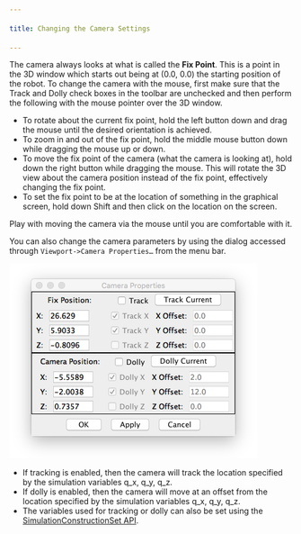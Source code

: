 ```yaml
---

title: Changing the Camera Settings

---
```


The camera always looks at what is called the **Fix Point**.  This is a point in the 3D window which starts out being at (0.0, 0.0) the starting position of the robot.  To change the camera with the mouse, first make sure that the Track and Dolly check boxes in the toolbar are unchecked and then perform the following with the mouse pointer over the 3D window.

* To rotate about the current fix point, hold the left button down and drag the mouse until the desired orientation is achieved.
* To zoom in and out of the fix point, hold the middle mouse button down while dragging the mouse up or down. 
* To move the fix point of the camera (what the camera is looking at), hold down the right button while dragging the mouse. This will rotate the 3D view about the camera position instead of the fix point, effectively changing the fix point.
* To set the fix point to be at the location of something in the graphical screen, hold down Shift and then click on the location on the screen. 

Play with moving the camera via the mouse until you are comfortable with it.

You can also change the camera parameters by using the dialog accessed through `Viewport->Camera Properties…` from the menu bar.

![Replay](/resources/images/scs-tutorials/scsCameraProps.png)

* If tracking is enabled, then the camera will track the location specified by the simulation variables q_x, q_y, q_z. 
* If dolly is enabled, then the camera will move at an offset from the location specified by the simulation variables q_x, q_y, q_z. 
* The variables used for tracking or dolly can also be set using the [SimulationConstructionSet API](/documentation/01-scs/01-api/00-api/#Camera%20Methods).
